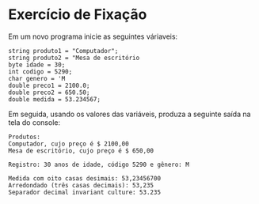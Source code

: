 # Exercício de Fixação 

Em um novo programa inicie as seguintes váriaveis:

    string produto1 = "Computador";
    string produto2 = "Mesa de escritório
    byte idade = 30;
    int codigo = 5290;
    char genero = 'M
    double preco1 = 2100.0;
    double preco2 = 650.50;
    double medida = 53.234567;

Em seguida, usando os valores das variáveis, produza  a seguinte saída na tela do console:

    Produtos:
    Computador, cujo preço é $ 2100,00
    Mesa de escritório, cujo preço é $ 650,00

    Registro: 30 anos de idade, código 5290 e gênero: M

    Medida com oito casas desimais: 53,23456700
    Arredondado (três casas decimais): 53,235
    Separador decimal invariant culture: 53.235